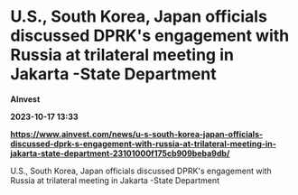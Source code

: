 # U.S., South Korea, Japan officials discussed DPRK's engagement with Russia at trilateral meeting in Jakarta -State Department
**AInvest**

**2023-10-17 13:33**

**https://www.ainvest.com/news/u-s-south-korea-japan-officials-discussed-dprk-s-engagement-with-russia-at-trilateral-meeting-in-jakarta-state-department-23101000f175cb909beba9db/**

U.S., South Korea, Japan officials discussed DPRK's engagement with Russia at trilateral meeting in Jakarta -State Department